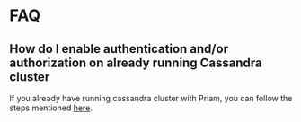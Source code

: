 # FAQ
## How do I enable authentication and/or authorization on already running Cassandra cluster
If you already have running cassandra cluster with Priam, you can follow the steps mentioned [here](enable_auth.html). 

